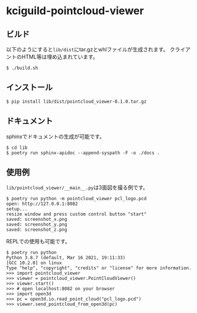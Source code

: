 # kciguild-pointcloud-viewer

## ビルド

以下のようにすると`lib/dist`にtar.gzとwhlファイルが生成されます。
クライアントのHTML等は埋め込まれています。

```console
$ ./build.sh
```

## インストール

```console
$ pip install lib/dist/pointcloud_viewer-0.1.0.tar.gz
```

## ドキュメント

sphinxでドキュメントの生成が可能です。

```console
$ cd lib
$ poetry run sphinx-apidoc --append-syspath -F -o ./docs .
```

## 使用例

`lib/pointcloud_viewer/__main__.py`は3面図を撮る例です。

```console
$ poetry run python -m pointcloud_viewer pcl_logo.pcd
open: http://127.0.0.1:8082
setup...
resize window and press custom control button "start"
saved: screenshot_x.png
saved: screenshot_y.png
saved: screenshot_z.png
```

REPLでの使用も可能です。

```console
$ poetry run python
Python 3.8.7 (default, Mar 16 2021, 19:11:33)
[GCC 10.2.0] on linux
Type "help", "copyright", "credits" or "license" for more information.
>>> import pointcloud_viewer
>>> viewer = pointcloud_viewer.PointCloudViewer()
>>> viewer.start()
>>> # open localhost:8082 on your browser
>>> import open3d
>>> pc = open3d.io.read_point_cloud("pcl_logo.pcd")
>>> viewer.send_pointcloud_from_open3d(pc)
```
